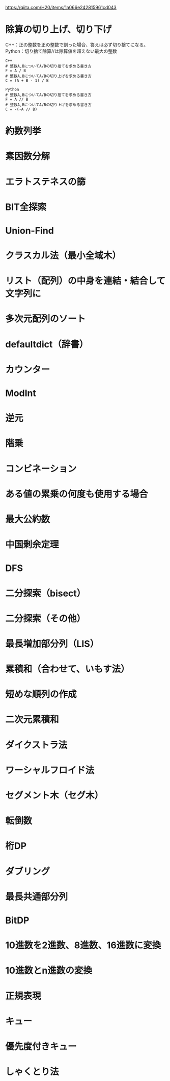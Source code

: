 https://qiita.com/H20/items/1a066e242815961cd043

# 除算の切り上げ、切り下げ
C++：正の整数を正の整数で割った場合、答えは必ず切り捨てになる。
Python：切り捨て除算//は除算値を超えない最大の整数
```
C++
# 整数A,BについてA/Bの切り捨てを求める書き方
F = A / B
# 整数A,BについてA/Bの切り上げを求める書き方
C = (A + B - 1) / B

Python
# 整数A,BについてA/Bの切り捨てを求める書き方
F = A // B
# 整数A,BについてA/Bの切り上げを求める書き方
C = -(-A // B)
```


# 約数列挙

# 素因数分解

# エラトステネスの篩

# BIT全探索

# Union-Find

# クラスカル法（最小全域木）

# リスト（配列）の中身を連結・結合して文字列に

# 多次元配列のソート

# defaultdict（辞書）

# カウンター

# ModInt

# 逆元

# 階乗

# コンビネーション

# ある値の累乗の何度も使用する場合

# 最大公約数

# 中国剰余定理

# DFS

# 二分探索（bisect）

# 二分探索（その他）

# 最長増加部分列（LIS）

# 累積和（合わせて、いもす法）

# 短めな順列の作成

# 二次元累積和

# ダイクストラ法

# ワーシャルフロイド法

# セグメント木（セグ木）

# 転倒数

# 桁DP

# ダブリング

# 最長共通部分列

# BitDP

# 10進数を2進数、8進数、16進数に変換

# 10進数とn進数の変換

# 正規表現

# キュー

# 優先度付きキュー

# しゃくとり法
